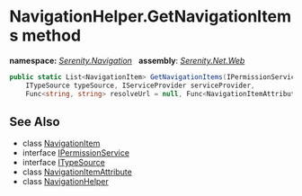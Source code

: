 # NavigationHelper.GetNavigationItems method
**namespace:** *[Serenity.Navigation](../../README.md#serenity.navigation-namespace)*   **assembly**: *[Serenity.Net.Web](../../README.md)*

```csharp
public static List<NavigationItem> GetNavigationItems(IPermissionService permissions, 
    ITypeSource typeSource, IServiceProvider serviceProvider, 
    Func<string, string> resolveUrl = null, Func<NavigationItemAttribute, bool> filter = null)
```

## See Also

* class [NavigationItem](../NavigationItem.md)
* interface [IPermissionService](../Serenity.Net.Core/../../Serenity.Abstractions/IPermissionService.md)
* interface [ITypeSource](../Serenity.Net.Core/../../Serenity.Abstractions/ITypeSource.md)
* class [NavigationItemAttribute](../NavigationItemAttribute.md)
* class [NavigationHelper](../NavigationHelper.md)